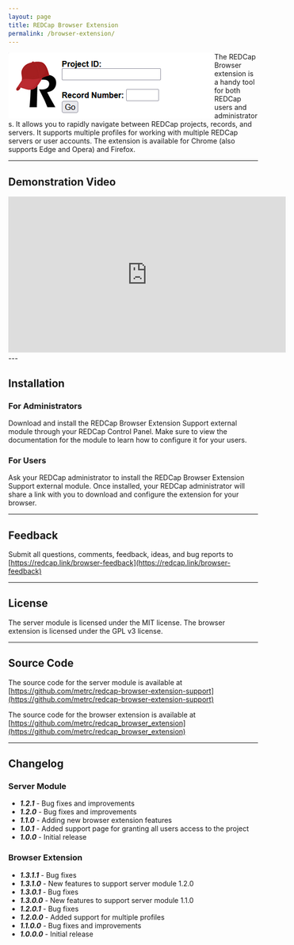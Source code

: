 ```yaml
---
layout: page
title: REDCap Browser Extension
permalink: /browser-extension/
---
```


<img src="/assets/browser-extension/extension-capture.png" align="left"> The REDCap Browser extension
is a handy tool for both REDCap users and administrators.  It allows you to rapidly navigate between REDCap projects, records, and servers.
It supports multiple profiles for working with multiple REDCap servers or user accounts.  The extension is available for Chrome (also supports Edge and Opera) and Firefox.

---

## Demonstration Video

<iframe width="560" height="315" src="https://www.youtube.com/embed/rrnTLtVGlyM?si=5VikAMV9E5r9SocB" title="YouTube video player" frameborder="0" allow="accelerometer; autoplay; clipboard-write; encrypted-media; gyroscope; picture-in-picture; web-share" allowfullscreen></iframe>
---

## Installation

### For Administrators
Download and install the REDCap Browser Extension Support external module through your REDCap Control Panel.  Make sure to view the
documentation for the module to learn how to configure it for your users.

### For Users
Ask your REDCap administrator to install the REDCap Browser Extension Support external module.  Once installed, your REDCap administrator
will share a link with you to download and configure the extension for your browser.

---
## Feedback
Submit all questions, comments, feedback, ideas, and bug reports to [https://redcap.link/browser-feedback](https://redcap.link/browser-feedback)

---
## License
The server module is licensed under the MIT license.  The browser extension is licensed under the GPL v3 license.

---
## Source Code
The source code for the server module is available at [https://github.com/metrc/redcap-browser-extension-support](https://github.com/metrc/redcap-browser-extension-support)

The source code for the browser extension is available at [https://github.com/metrc/redcap_browser_extension](https://github.com/metrc/redcap_browser_extension) 

---
## Changelog

### Server Module
* ___1.2.1___ - Bug fixes and improvements
* ___1.2.0___ - Bug fixes and improvements
* ___1.1.0___ - Adding new browser extension features
* ___1.0.1___ - Added support page for granting all users access to the project
* ___1.0.0___ - Initial release

### Browser Extension
* ___1.3.1.1___ - Bug fixes
* ___1.3.1.0___ - New features to support server module 1.2.0
* ___1.3.0.1___ - Bug fixes
* ___1.3.0.0___ - New features to support server module 1.1.0
* ___1.2.0.1___ - Bug fixes
* ___1.2.0.0___ - Added support for multiple profiles
* ___1.1.0.0___ - Bug fixes and improvements
* ___1.0.0.0___ - Initial release